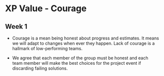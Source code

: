 # XP Value - Courage

## Week 1 

* Courage is a mean being honest about progress and estimates. It means we will adapt to changes when ever they happen. Lack of courage is a hallmark of low-performing teams.

* We agree that each member of the group must be honest and each team member will make the best choices for the project event if discarding failing solutions.